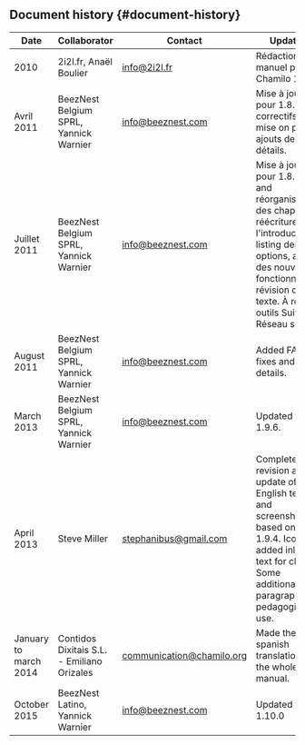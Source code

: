 ## Document history {#document-history}

| Date | Collaborator | Contact | Updated |
| --- | --- | --- | --- |
| 2010 | 2i2l.fr, Anaël Boulier | info@2i2l.fr | Rédaction du manuel pour Chamilo 1.8.7. |
| Avril 2011 | BeezNest Belgium SPRL, Yannick Warnier | info@beeznest.com | Mise à jour pour 1.8.8, correctifs, mise on page, ajouts de détails. |
| Juillet 2011 | BeezNest Belgium SPRL, Yannick Warnier | info@beeznest.com | Mise à jour pour 1.8.8.4 and réorganisation des chapitres ; réécriture de l&#039;introduction, listing des options, ajout des nouvelles fonctionnalités, révision du texte. À revoir : outils Suivi and Réseau social. |
| August 2011 | BeezNest Belgium SPRL, Yannick Warnier | info@beeznest.com | Added FAQ, fixes and details. |
| March 2013 | BeezNest Belgium SPRL, Yannick Warnier | info@beeznest.com | Updated to 1.9.6. |
| April 2013 | Steve Miller | stephanibus@gmail.com | Complete revision and update of English text and screenshots based on 1.9.4\. Icons added inline to text for clarity. Some additional paragraphs on pedagogical use. |
| January to march 2014 | Contidos Dixitais S.L. - Emiliano Orizales | communication@chamilo.org | Made the spanish translation of the whole manual. |
| October 2015 | BeezNest Latino, Yannick Warnier | info@beeznest.com | Updated to 1.10.0 |